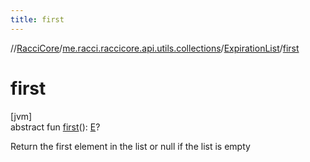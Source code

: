 ```yaml
---
title: first
---
```

//[RacciCore](../../../index.html)/[me.racci.raccicore.api.utils.collections](../index.html)/[ExpirationList](index.html)/[first](first.html)



# first



[jvm]\
abstract fun [first](first.html)(): [E](index.html)?



Return the first element in the list or null if the list is empty




